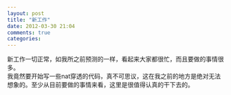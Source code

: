 ```yaml
---
layout: post
title: "新工作"
date: 2012-03-30 21:04
comments: true
categories: 
---
```

新工作一切正常，如我所之前预测的一样，看起来大家都很忙，而且要做的事情很多。  
我竟然要开始写一些nat穿透的代码，真不可思议，这在我之前的地方是绝对无法想象的。至少从目前要做的事情来看，这里是很值得认真的干下去的。